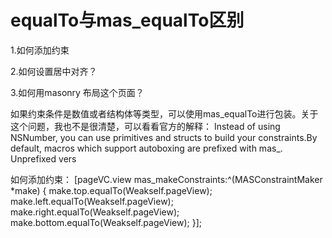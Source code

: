 # equalTo与mas_equalTo区别 

1.如何添加约束

2.如何设置居中对齐？

3.如何用masonry 布局这个页面？

如果约束条件是数值或者结构体等类型，可以使用mas_equalTo进行包装。关于这个问题，我也不是很清楚，可以看看官方的解释： Instead of using NSNumber, you can use primitives and structs to build your constraints.By default, macros which support autoboxing are prefixed with mas_. Unprefixed vers

如何添加约束：
   [pageVC.view mas_makeConstraints:^(MASConstraintMaker *make) {
        make.top.equalTo(Weakself.pageView);
        make.left.equalTo(Weakself.pageView);
        make.right.equalTo(Weakself.pageView);
        make.bottom.equalTo(Weakself.pageView);
    }];

